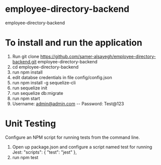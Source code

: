 # employee-directory-backend
employee-directory-backend

# To install and run the application
1. Run git clone https://github.com/samer-alsayegh/employee-directory-backend.git employee-directory-backend
2. cd employee-directory-backend
3. run npm install
4. edit databse credentials in file config/config.json
5. run npm install -g sequelize-cli
6. run sequelize init
7. run sequelize db:migrate
8. run npm start
9. Username: admin@admin.com -- Password: Test@123

# Unit Testing

Configure an NPM script for running tests from the command line.

1. Open up package.json and configure a script named test for running Jest:
"scripts": {
    "test": "jest"
  },
2. run npm test

